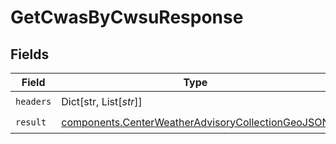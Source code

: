# GetCwasByCwsuResponse


## Fields

| Field                                                                                                                  | Type                                                                                                                   | Required                                                                                                               | Description                                                                                                            |
| ---------------------------------------------------------------------------------------------------------------------- | ---------------------------------------------------------------------------------------------------------------------- | ---------------------------------------------------------------------------------------------------------------------- | ---------------------------------------------------------------------------------------------------------------------- |
| `headers`                                                                                                              | Dict[str, List[*str*]]                                                                                                 | :heavy_check_mark:                                                                                                     | N/A                                                                                                                    |
| `result`                                                                                                               | [components.CenterWeatherAdvisoryCollectionGeoJSON](../../models/components/centerweatheradvisorycollectiongeojson.md) | :heavy_check_mark:                                                                                                     | N/A                                                                                                                    |